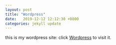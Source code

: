 ```yaml
---
layout: post
title: "Wordpress"
date:   2019-12-12 12:12:30 +0800
categories: jekyll update
---
```

this is my wordpress site:
click [Wordpress][Wordpress] to visit it.

[Wordpress]: https://bitetree.wordpress.com/
